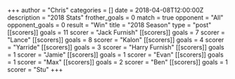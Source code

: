 +++
author = "Chris"
categories = []
date = 2018-04-08T12:00:00Z
description = "2018 Stats"
frother_goals = 0
match = true
opponent = "All"
opponent_goals = 0
result = "Win"
title = "2018 Season"
type = "post"
[[scorers]]
goals = 11
scorer = "Jack Furnish"
[[scorers]]
goals = 7
scorer = "Lance"
[[scorers]]
goals = 8
scorer = "Kalon"
[[scorers]]
goals = 4
scorer = "Yarride"
[[scorers]]
goals = 3
scorer = "Harry Furnish"
[[scorers]]
goals = 1
scorer = "Jamie"
[[scorers]]
goals = 1
scorer = "Evan"
[[scorers]]
goals = 1
scorer = "Max"
[[scorers]]
goals = 2
scorer = "Ben"
[[scorers]]
goals = 1
scorer = "Stu"
+++